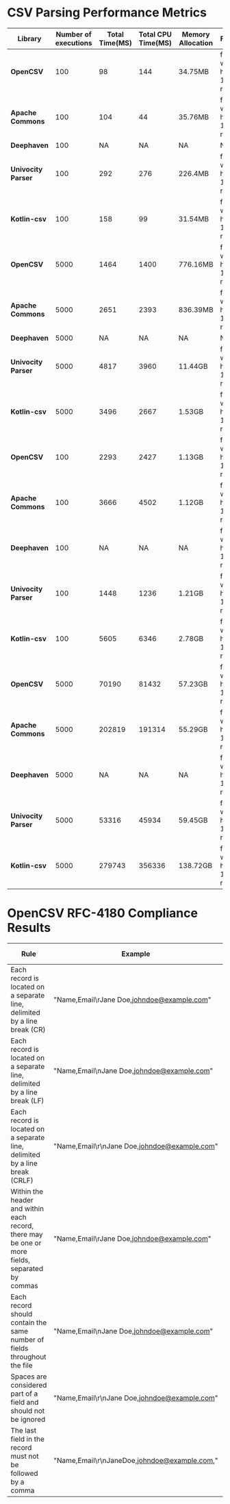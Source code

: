 # CSV Parsing Performance Metrics

| **Library**       | **Number of executions** | **Total Time(MS)** | **Total CPU Time(MS)** | **Memory Allocation** | **Filename** | **Source** |
|-------------------|--------------------------|---------------------|------------------------|---------------------------|--------------|-----------------|
| **OpenCSV**      | 100|98|144|34.75MB|file-with-headers-100-rows.csv|[OpenCSV](https://opencsv.sourceforge.net/)|
| **Apache Commons**| 100|104|44|35.76MB|file-with-headers-100-rows.csv|[Apache Commons](https://commons.apache.org/proper/commons-csv/)|
| **Deephaven**     | 100|NA|NA|NA|NA|[DeepHaven](https://github.com/deephaven/deephaven-csv)|
| **Univocity Parser**|100|292|276|226.4MB|file-with-headers-100-rows.csv|[Univocity Parsers](https://www.baeldung.com/java-univocity-parsers)|
| **Kotlin-csv**    |100|158|99|31.54MB|file-with-headers-100-rows.csv||
| **OpenCSV**      |5000|1464|1400|776.16MB|file-with-headers-100-rows.csv||
| **Apache Commons**|5000|2651|2393|836.39MB|file-with-headers-100-rows.csv||
| **Deephaven**     |5000|NA|NA|NA|NA||
| **Univocity Parser**|5000|4817|3960|11.44GB|file-with-headers-100-rows.csv||
| **Kotlin-csv**    |5000|3496|2667|1.53GB|file-with-headers-100-rows.csv||
| **OpenCSV**      |100|2293|2427|1.13GB|file-with-headers-10000-rows.csv||
| **Apache Commons**|100|3666|4502|1.12GB|file-with-headers-10000-rows.csv||
| **Deephaven**     |100|NA|NA|NA|file-with-headers-10000-rows.csv||
| **Univocity Parser**|100|1448|1236|1.21GB|file-with-headers-10000-rows.csv||
| **Kotlin-csv**    |100|5605|6346|2.78GB|file-with-headers-10000-rows.csv||
| **OpenCSV**      |5000|70190|81432|57.23GB|file-with-headers-10000-rows.csv||
| **Apache Commons**|5000|202819|191314|55.29GB|file-with-headers-10000-rows.csv||
| **Deephaven**     |5000|NA|NA|NA|file-with-headers-10000-rows.csv||
| **Univocity Parser**|5000|53316|45934|59.45GB|file-with-headers-10000-rows.csv||
| **Kotlin-csv**    |5000|279743|356336|138.72GB|file-with-headers-10000-rows.csv||


# OpenCSV RFC-4180 Compliance Results
| Rule | Example | Compliant (Yes/No) |
|------|---------|--------------------|
|Each record is located on a separate line, delimited by a line break (CR)|"Name,Email\rJane Doe,johndoe@example.com"|Yes|
|Each record is located on a separate line, delimited by a line break (LF)|"Name,Email\nJane Doe,johndoe@example.com"|Yes|
|Each record is located on a separate line, delimited by a line break (CRLF)|"Name,Email\r\nJane Doe,johndoe@example.com"|Yes|
|Within the header and within each record, there may be one or more fields, separated by commas|"Name,Email\rJane Doe,johndoe@example.com"|Yes|
|Each record should contain the same number of fields throughout the file|"Name,Email\nJane Doe,johndoe@example.com"|No|
|Spaces are considered part of a field and should not be ignored|"Name,Email\r\nJane       Doe,johndoe@example.com"|Yes|
|The last field in the record must not be followed by a comma|"Name,Email\r\nJaneDoe,johndoe@example.com,"|No|
